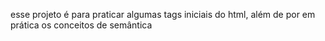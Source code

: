 esse projeto é para praticar algumas tags iniciais do html, além de por em prática os conceitos de semântica
